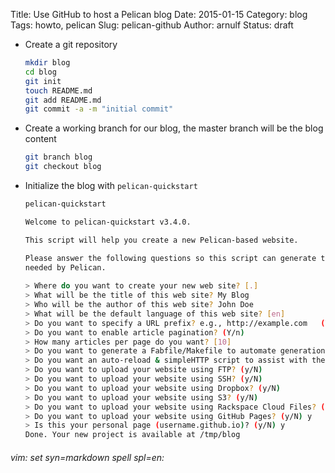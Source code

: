 Title: Use GitHub to host a Pelican blog
Date: 2015-01-15
Category: blog
Tags: howto, pelican
Slug: pelican-github
Author: arnulf
Status: draft

[github]: https://github.io

* Create a git repository 

    ```bash
    mkdir blog
    cd blog
    git init
    touch README.md
    git add README.md 
    git commit -a -m "initial commit"

    ```

* Create a working branch for our blog, the master branch will be the blog content

    ```bash
    git branch blog
    git checkout blog
    ```

* Initialize the blog with `pelican-quickstart`

    ```bash
    pelican-quickstart

    Welcome to pelican-quickstart v3.4.0.

    This script will help you create a new Pelican-based website.

    Please answer the following questions so this script can generate the files
    needed by Pelican.
        
    > Where do you want to create your new web site? [.] 
    > What will be the title of this web site? My Blog
    > Who will be the author of this web site? John Doe
    > What will be the default language of this web site? [en] 
    > Do you want to specify a URL prefix? e.g., http://example.com   (Y/n) n
    > Do you want to enable article pagination? (Y/n) 
    > How many articles per page do you want? [10] 
    > Do you want to generate a Fabfile/Makefile to automate generation and publishing? (Y/n) 
    > Do you want an auto-reload & simpleHTTP script to assist with theme and site development? (Y/n) 
    > Do you want to upload your website using FTP? (y/N) 
    > Do you want to upload your website using SSH? (y/N) 
    > Do you want to upload your website using Dropbox? (y/N) 
    > Do you want to upload your website using S3? (y/N) 
    > Do you want to upload your website using Rackspace Cloud Files? (y/N) 
    > Do you want to upload your website using GitHub Pages? (y/N) y
    > Is this your personal page (username.github.io)? (y/N) y
    Done. Your new project is available at /tmp/blog
    ```

###### vim: set syn=markdown spell spl=en:
